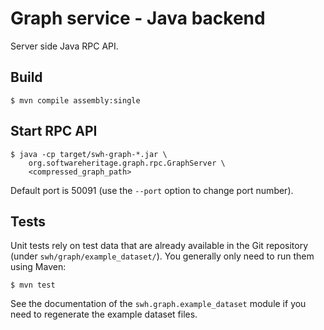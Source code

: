 Graph service - Java backend
============================

Server side Java RPC API.

Build
-----

```console
$ mvn compile assembly:single
```

Start RPC API
-------------

```console
$ java -cp target/swh-graph-*.jar \
    org.softwareheritage.graph.rpc.GraphServer \
    <compressed_graph_path>
```

Default port is 50091 (use the `--port` option to change port number).

Tests
-----

Unit tests rely on test data that are already available in the Git repository
(under `swh/graph/example_dataset/`). You generally only need to run them
using Maven:

```console
$ mvn test
```

See the documentation of the `swh.graph.example_dataset` module if you
need to regenerate the example dataset files.
